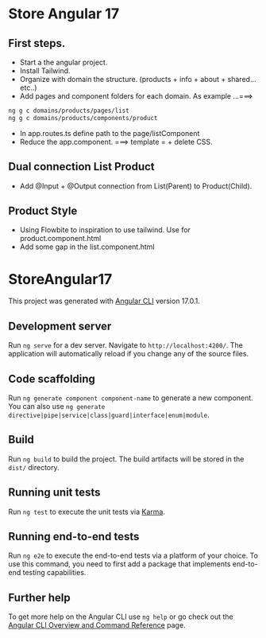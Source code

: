 # Store Angular 17


## First steps.
- Start a the angular project.
- Install Tailwind.
- Organize with domain the structure. (products + info + about + shared... etc..)
- Add pages and component folders for each domain. As example ...===>
```sh
ng g c domains/products/pages/list
ng g c domains/products/components/product
```
- In app.routes.ts define path to the page/listComponent
- Reduce the app.component. ===> template = <router-outlet /> + delete CSS.

## Dual connection List Product
- Add @Input + @Output connection from List(Parent) to Product(Child). 

## Product Style
- Using Flowbite to inspiration to use tailwind. Use for product.component.html
- Add some gap in the list.component.html



# StoreAngular17

This project was generated with [Angular CLI](https://github.com/angular/angular-cli) version 17.0.1.

## Development server

Run `ng serve` for a dev server. Navigate to `http://localhost:4200/`. The application will automatically reload if you change any of the source files.

## Code scaffolding

Run `ng generate component component-name` to generate a new component. You can also use `ng generate directive|pipe|service|class|guard|interface|enum|module`.

## Build

Run `ng build` to build the project. The build artifacts will be stored in the `dist/` directory.

## Running unit tests

Run `ng test` to execute the unit tests via [Karma](https://karma-runner.github.io).

## Running end-to-end tests

Run `ng e2e` to execute the end-to-end tests via a platform of your choice. To use this command, you need to first add a package that implements end-to-end testing capabilities.

## Further help

To get more help on the Angular CLI use `ng help` or go check out the [Angular CLI Overview and Command Reference](https://angular.io/cli) page.
